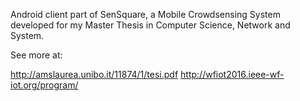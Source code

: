 Android client part of SenSquare, a Mobile Crowdsensing System developed for my Master Thesis in Computer Science, Network and System.

See more at:

http://amslaurea.unibo.it/11874/1/tesi.pdf
http://wfiot2016.ieee-wf-iot.org/program/
